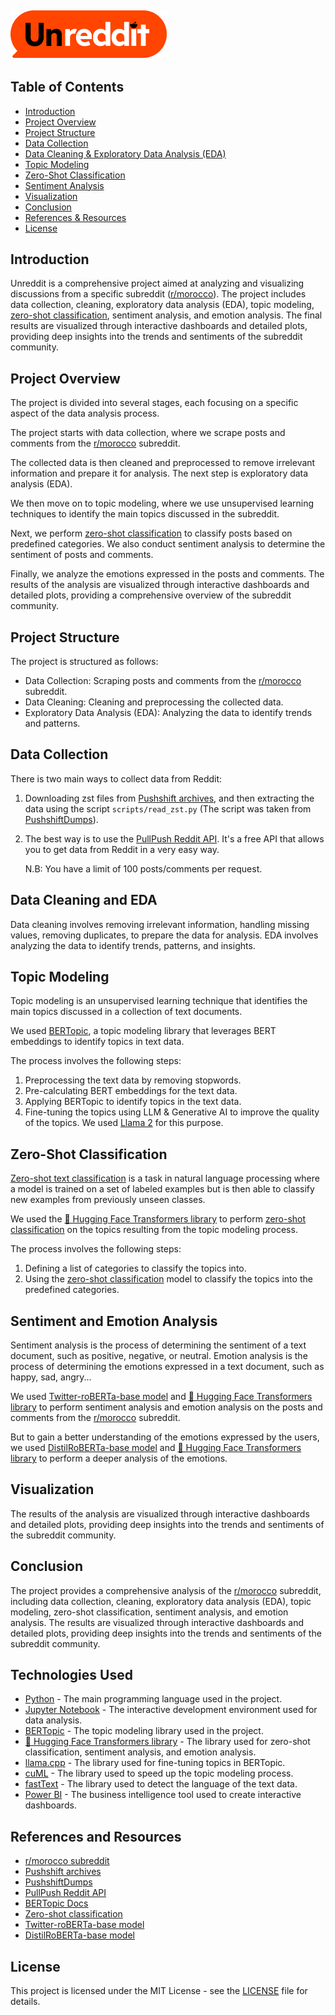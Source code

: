 ## <img src="https://github.com/chelzakaria/unreddit/blob/main/images/Logo.png" alt="drawing" style="width:250px;"/>



## Table of Contents
- [Introduction](#introduction)
- [Project Overview](#project-overview)
- [Project Structure](#project-structure)
- [Data Collection](#data-collection)
- [Data Cleaning & Exploratory Data Analysis (EDA)](#data-cleaning-and-eda)
- [Topic Modeling](#topic-modeling)
- [Zero-Shot Classification](#zero-shot-classification)
- [Sentiment Analysis](#sentiment-and-emotion-analysis)
- [Visualization](#visualization)
- [Conclusion](#conclusion)
- [References & Resources](#references-and-resources)
- [License](#license)


## Introduction

Unreddit is a comprehensive project aimed at analyzing and visualizing discussions from a specific subreddit ([r/morocco](https://www.reddit.com/r/morocco/)). The project includes data collection, cleaning, exploratory data analysis (EDA), topic modeling, [zero-shot classification](https://huggingface.co/tasks/zero-shot-classification), sentiment analysis, and emotion analysis. The final results are visualized through interactive dashboards and detailed plots, providing deep insights into the trends and sentiments of the subreddit community.

## Project Overview

The project is divided into several stages, each focusing on a specific aspect of the data analysis process. 

The project starts with data collection, where we scrape posts and comments from the [r/morocco](https://www.reddit.com/r/morocco/) subreddit. 

The collected data is then cleaned and preprocessed to remove irrelevant information and prepare it for analysis. The next step is exploratory data analysis (EDA). 

We then move on to topic modeling, where we use unsupervised learning techniques to identify the main topics discussed in the subreddit. 

Next, we perform [zero-shot classification](https://huggingface.co/tasks/zero-shot-classification) to classify posts based on predefined categories. We also conduct sentiment analysis to determine the sentiment of posts and comments. 

Finally, we analyze the emotions expressed in the posts and comments. The results of the analysis are visualized through interactive dashboards and detailed plots, providing a comprehensive overview of the subreddit community.

## Project Structure

The project is structured as follows:

- Data Collection: Scraping posts and comments from the [r/morocco](https://www.reddit.com/r/morocco/) subreddit.
- Data Cleaning: Cleaning and preprocessing the collected data.
- Exploratory Data Analysis (EDA): Analyzing the data to identify trends and patterns.


## Data Collection

There is two main ways to collect data from Reddit: 
1. Downloading zst files from [Pushshift archives](https://the-eye.eu/redarcs/), and then extracting the data using the script `scripts/read_zst.py` (The script was taken from [PushshiftDumps](https://github.com/Watchful1/PushshiftDumps)).

2. The best way is to use the [PullPush Reddit API](https://pullpush.io/#docs). It's a free API that allows you to get data from Reddit in a very easy way. 

    N.B: You have a limit of 100 posts/comments per request.

## Data Cleaning and EDA

Data cleaning involves removing irrelevant information, handling missing values, removing duplicates, to prepare the data for analysis. EDA involves analyzing the data to identify trends, patterns, and insights.

## Topic Modeling

Topic modeling is an unsupervised learning technique that identifies the main topics discussed in a collection of text documents. 

We used [BERTopic](https://maartengr.github.io/BERTopic/api/bertopic.html), a topic modeling library that leverages BERT embeddings to identify topics in text data.

The process involves the following steps:

1. Preprocessing the text data by removing stopwords.
2. Pre-calculating BERT embeddings for the text data.
3. Applying BERTopic to identify topics in the text data.
4. Fine-tuning the topics using LLM & Generative AI to improve the quality of the topics. We used [Llama 2](https://github.com/abetlen/llama-cpp-python) for this purpose.

## Zero-Shot Classification

[Zero-shot text classification](https://huggingface.co/tasks/zero-shot-classification) is a task in natural language processing where a model is trained on a set of labeled examples but is then able to classify new examples from previously unseen classes.

We used the [🤗 Hugging Face Transformers library](https://huggingface.co/transformers/) to perform [zero-shot classification](https://huggingface.co/tasks/zero-shot-classification) on the topics resulting from the topic modeling process.

The process involves the following steps:

1. Defining a list of categories to classify the topics into.
2. Using the [zero-shot classification](https://huggingface.co/tasks/zero-shot-classification) model to classify the topics into the predefined categories.

## Sentiment and Emotion Analysis

Sentiment analysis is the process of determining the sentiment of a text document, such as positive, negative, or neutral. Emotion analysis is the process of determining the emotions expressed in a text document, such as happy, sad, angry...

We used [Twitter-roBERTa-base model](https://huggingface.co/cardiffnlp/twitter-roberta-base-sentiment-latest) and [🤗 Hugging Face Transformers library](https://huggingface.co/transformers/) to perform sentiment analysis and emotion analysis on the posts and comments from the [r/morocco](https://www.reddit.com/r/morocco/) subreddit.

But to gain a better understanding of the emotions expressed by the users, we used [DistilRoBERTa-base model](https://huggingface.co/j-hartmann/emotion-english-distilroberta-base) and [🤗 Hugging Face Transformers library](https://huggingface.co/transformers/) to perform a deeper analysis of the emotions.

## Visualization

The results of the analysis are visualized through interactive dashboards and detailed plots, providing deep insights into the trends and sentiments of the subreddit community.

## Conclusion

The project provides a comprehensive analysis of the [r/morocco](https://www.reddit.com/r/morocco/) subreddit, including data collection, cleaning, exploratory data analysis (EDA), topic modeling, zero-shot classification, sentiment analysis, and emotion analysis. The results are visualized through interactive dashboards and detailed plots, providing deep insights into the trends and sentiments of the subreddit community.

## Technologies Used

- [Python](https://www.python.org/) - The main programming language used in the project.
- [Jupyter Notebook](https://jupyter.org/) - The interactive development environment used for data analysis.
- [BERTopic](https://maartengr.github.io/BERTopic/index.html) - The topic modeling library used in the project.
- [🤗 Hugging Face Transformers library](https://huggingface.co/transformers/) - The library used for zero-shot classification, sentiment analysis, and emotion analysis.
- [llama.cpp](https://github.com/abetlen/llama-cpp-python) - The library used for fine-tuning topics in BERTopic.
- [cuML](https://github.com/rapidsai/cuml) - The library used to speed up the topic modeling process.
- [fastText](https://fasttext.cc/) - The library used to detect the language of the text data.
- [Power BI](https://powerbi.microsoft.com/) - The business intelligence tool used to create interactive dashboards.



## References and Resources

- [r/morocco subreddit](https://www.reddit.com/r/morocco/)
- [Pushshift archives](https://the-eye.eu/redarcs/)
- [PushshiftDumps](https://github.com/Watchful1/PushshiftDumps)
- [PullPush Reddit API](https://pullpush.io/#docs)
- [BERTopic Docs](https://maartengr.github.io/BERTopic/getting_started/quickstart/quickstart.html)
- [Zero-shot classification](https://huggingface.co/tasks/zero-shot-classification)
- [Twitter-roBERTa-base model](https://huggingface.co/cardiffnlp/twitter-roberta-base-sentiment-latest)
- [DistilRoBERTa-base model](https://huggingface.co/j-hartmann/emotion-english-distilroberta-base)

## License

This project is licensed under the MIT License - see the [LICENSE](LICENSE) file for details.
